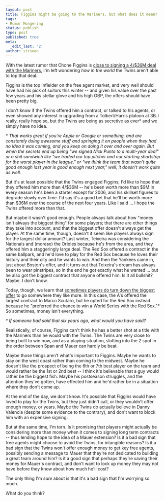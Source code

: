 ```yaml
---
layout: post
title: Figgins might be going to the Mariners, but what does it mean?
tags:
- Rumor Mongering
status: publish
type: post
published: true
meta:
  _edit_last: '2'
author: sirsean
---
```

With the latest rumor that Chone Figgins is [close to signing a 4/$36M deal with the Mariners](http://bases.nbcsports.com/2009/12/report-figgins-mariners-close-to-four-year-deal.html.php), I'm left wondering _how in the world_ the Twins aren't able to top that deal.

Figgins is the top infielder on the free agent market, and very well should have had his pick of suitors this winter -- and given his value over the past few years and his stellar glove and his high OBP, the offers should have been pretty big.

I don't know if the Twins offered him a contract, or talked to his agents, or even showed any interest in upgrading from a Tolbert/Harris platoon at 3B. I really, really hope so, but the Twins are being as secretive as ever* and we simply have no idea.

_* That works great if you're Apple or Google or something, and are constantly doing awesome stuff and springing it on people when they had no idea it was coming, and you keep on doing it over and over again. But when the secrets end up being "we signed Nick Punto to a multi-year deal" or a shit sandwich like "we traded our top pitcher and our starting shortstop for the worst player in the league," or "we think the team that wasn't quite good enough last year is good enough next year," well, it doesn't work quite as well._

But it's at least possible that the Twins engaged Figgins; I'd like to hope that they offered him more than 4/$36M -- he's been worth more than $9M in every season he's been a starter except for 2006, and his skillset figures to degrade slowly over time. I'd say it's a good bet that he'll be worth more than $36M over the course of the next four years. Like I said ... I hope the Twins offered more than that.

But maybe it wasn't good enough. People always talk about how "money isn't always the biggest thing" for some players; that there are other things they take into account, and that the biggest offer doesn't always get the player. At the same time, though, doesn't it seem like players always sign for the largest dollar amount? Last winter, Teixeira was considering the Nationals and (moreso) the Orioles because he's from the area, and they offered him a staggeringly large deal. The Red Sox offered a contract in the same ballpark, and he'd love to play for the Red Sox because he loves their history and their city and he wants to win. And then the Yankees came in, just about Boston's offer, and it turns out that Teixeira's dream has always been to wear pinstripes, so in the end he got exactly what he wanted ... but he also got the biggest contract that anyone offered him. Is it all bullshit? Maybe. I don't know.

Today, though, we learn that [sometimes players do turn down the biggest offer](http://bases.nbcsports.com/2009/12/report-as-made-top-offer-to-scutaro.html.php) to go somewhere they like more. In this case, the A's offered the largest contract to Marco Scutaro, but he opted for the Red Sox instead because he "preferred the chance to win a World Series with the Red Sox."* So sometimes, money isn't everything.

_* If someone had said that six years ago, what would you have said?_

Realistically, of course, Figgins can't think he has a better shot at a title with the Mariners than he would with the Twins. The Twins are very close to being built to win now, and as a playing situation, slotting into the 2 spot in the order between Span and Mauer can hardly be beat.

Maybe those things aren't what's important to Figgins. Maybe he wants to stay on the west coast rather than coming to the midwest. Maybe he doesn't like the prospect of being the 6th or 7th best player on the team and would rather be the 1st or 2nd best -- I think it's believable that a guy would rather be the biggest fish. Maybe his postseason struggles, and the attention they've gotten, have effected him and he'd rather be in a situation where they don't come up.

At the end of the day, we don't know. It's possible that Figgins would have loved to play for the Twins, but they just didn't call, or they wouldn't offer enough money, or years. Maybe the Twins do actually believe in Danny Valencia (despite some evidence to the contrary), and don't want to block him with an expensive signing.

But at the same time, I'm torn. Is it promising that players might actually be considering more than money when it comes to signing long term contracts -- thus lending hope to the idea of a Mauer extension? Is it a bad sign that free agents might choose to avoid the Twins, for intangible reasons? Is it a bad sign that the Twins won't offer enough money to get key free agents, possibly sending a message to Mauer that they're not dedicated to building a great team around him? Is it a good sign that perhaps they're saving their money for Mauer's contract, and don't want to lock up money they may not have before they know about how much he'll cost?

The only thing I'm _sure_ about is that it's a bad sign that I'm worrying so much.

What do you think?
